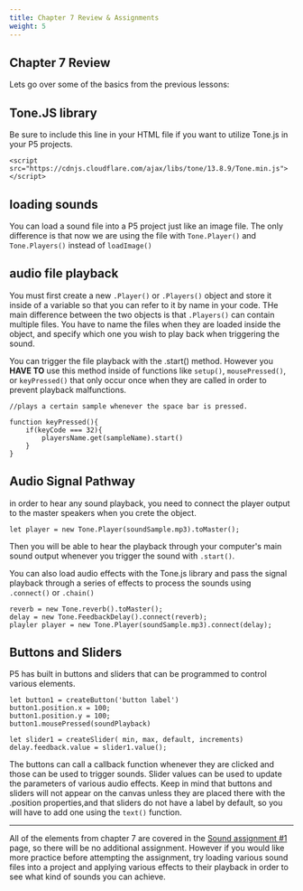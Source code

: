 ```yaml
---
title: Chapter 7 Review & Assignments
weight: 5
---
```

## Chapter 7 Review

Lets go over some of the basics from the previous lessons:

## Tone.JS library

Be sure to include this line in your HTML file if you want to utilize Tone.js in your P5 projects. 

```
<script src="https://cdnjs.cloudflare.com/ajax/libs/tone/13.8.9/Tone.min.js"></script>
```

## loading sounds

You can load a sound file into a P5 project just like an image file. The only difference is that now we are using the file with `Tone.Player()` and `Tone.Players()` instead of `loadImage()`

## audio file playback

You must first create a new `.Player()` or `.Players()` object and store it inside of a variable so that you can refer to it by name in your code. THe main difference between the two objects is that `.Players()` can contain multiple files. You have to name the files when they are loaded inside the object, and specify which one you wish to play back when triggering the sound.

You can trigger the file playback with the .start() method. However you **HAVE TO** use this method inside of functions like `setup()`, `mousePressed()`, or `keyPressed()` that only occur once when they are called in order to prevent playback malfunctions.

```
//plays a certain sample whenever the space bar is pressed. 

function keyPressed(){
    if(keyCode === 32){
        playersName.get(sampleName).start()
    }
}
```

## Audio Signal Pathway

in order to hear any sound playback, you need to connect the player output to the master speakers when you crete the object. 

```
let player = new Tone.Player(soundSample.mp3).toMaster();
```

Then you will be able to hear the playback through your computer's main sound output whenever you trigger the sound with `.start()`.

You can also load audio effects with the Tone.js library and pass the signal playback through a series of effects to process the sounds using `.connect()` or `.chain()`

```
reverb = new Tone.reverb().toMaster();
delay = new Tone.FeedbackDelay().connect(reverb);
playler player = new Tone.Player(soundSample.mp3).connect(delay);
```

## Buttons and Sliders

P5 has built in buttons and sliders that can be programmed to control various elements. 

```
let button1 = createButton('button label')
button1.position.x = 100;
button1.position.y = 100;
button1.mousePressed(soundPlayback)

let slider1 = createSlider( min, max, default, increments)
delay.feedback.value = slider1.value();
```

The buttons can call a callback function whenever they are clicked and those can be used to trigger sounds. Slider values can be used to update the parameters of various audio effects. Keep in mind that buttons and sliders will not appear on the canvas unless they are placed there with the .position properties,and that sliders do not have a label by default, so you will have to add one using the `text()` function.

---

All of the elements from chapter 7 are covered in the [Sound assignment #1](https://pdm.lsupathways.org/3_audio/1_sampler/3_lesson_3/) page, so there will be no additional assignment. However if you would like more practice before attempting the assignment, try loading various sound files into a project and applying various effects to their playback in order to see what kind of sounds you can achieve.

